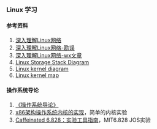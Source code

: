 ### Linux 学习

#### 参考资料
1. [深入理解Linux网络](https://book.douban.com/subject/35922722/)
1. [深入理解Linux网络-勘误](https://github.com/yanfeizhang/deep_linux_network_tests/blob/main/changelogs/index.md)
1. [深入理解Linux网络-wx文章](https://github.com/yanfeizhang/coder-kung-fu)
1. [Linux Storage Stack Diagram](https://www.thomas-krenn.com/en/wiki/Linux_Storage_Stack_Diagram)
1. [Linux kernel diagram](https://makelinux.github.io/kernel/diagram/)
1. [Linux kernel map](https://makelinux.github.io/kernel/map/)

#### 操作系统导论
1. [《操作系统导论》](https://book.douban.com/subject/33463930/)
1. [x86架构操作系统内核的实现](http://wiki.0xffffff.org/)，简单的内核实验
1. [Caffeinated 6.828：实验工具指南](https://linux.cn/article-10273-1.html)，MIT6.828 JOS实验